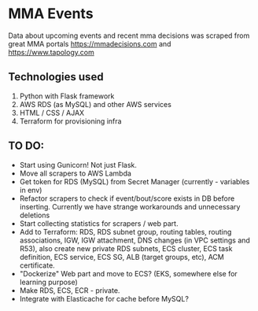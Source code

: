 # MMA Events

Data about upcoming events and recent mma decisions was scraped from great MMA portals https://mmadecisions.com and https://www.tapology.com

## Technologies used

1. Python with Flask framework
2. AWS RDS (as MySQL) and other AWS services
3. HTML / CSS / AJAX
4. Terraform for provisioning infra

## TO DO:

- Start using Gunicorn! Not just Flask.
- Move all scrapers to AWS Lambda
- Get token for RDS (MySQL) from Secret Manager (currently - variables in env)
- Refactor scrapers to check if event/bout/score exists in DB before inserting. Currently we have strange workarounds and unnecessary deletions
- Start collecting statistics for scrapers / web part.
- Add to Terraform: RDS, RDS subnet group, routing tables, routing associations, IGW, IGW attachment, DNS changes (in VPC settings and R53), also create new private RDS subnets, ECS cluster, ECS task definition, ECS service, ECS SG, ALB (target groups, etc), ACM certificate.
- "Dockerize" Web part and move to ECS? (EKS, somewhere else for learning purpose)
- Make RDS, ECS, ECR - private.
- Integrate with Elasticache for cache before MySQL? 